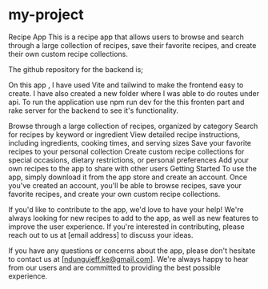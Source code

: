 # my-project
Recipe App
This is a recipe app that allows users to browse and search through a large collection of recipes, save their favorite recipes, and create their own custom recipe collections.

The github repository for the backend is;
<!-- 
https://github.com/ndungu-jeff/phase-3-sinatra-react-project  -->


<!-- TECHNOLOGIES USED -->
 On this app , I have used Vite and tailwind to make the frontend easy to create.
 I have also created a new folder where I was able to do routes under api.
To run the application use npm run dev for the this fronten part and rake server for the backend to see it's functionality.

<!-- Features -->
Browse through a large collection of recipes, organized by category
Search for recipes by keyword or ingredient
View detailed recipe instructions, including ingredients, cooking times, and serving sizes
Save your favorite recipes to your personal collection
Create custom recipe collections for special occasions, dietary restrictions, or personal preferences
Add your own recipes to the app to share with other users
Getting Started
To use the app, simply download it from the app store and create an account. Once you've created an account, you'll be able to browse recipes, save your favorite recipes, and create your own custom recipe collections.

<!-- Contributing -->
If you'd like to contribute to the app, we'd love to have your help! We're always looking for new recipes to add to the app, as well as new features to improve the user experience. If you're interested in contributing, please reach out to us at [email address] to discuss your ideas.

<!-- Contact Us -->
If you have any questions or concerns about the app, please don't hesitate to contact us at [ndungujeff.ke@gmail.com]. We're always happy to hear from our users and are committed to providing the best possible experience.





